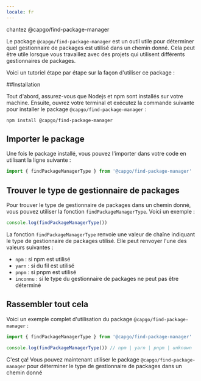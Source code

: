 ```yaml
---
locale: fr
---
```


chantez @capgo/find-package-manager

Le package `@capgo/find-package-manager` est un outil utile pour déterminer quel gestionnaire de packages est utilisé dans un chemin donné. Cela peut être utile lorsque vous travaillez avec des projets qui utilisent différents gestionnaires de packages.

Voici un tutoriel étape par étape sur la façon d'utiliser ce package :

##Installation

Tout d'abord, assurez-vous que Nodejs et npm sont installés sur votre machine. Ensuite, ouvrez votre terminal et exécutez la commande suivante pour installer le package `@capgo/find-package-manager` :

```
npm install @capgo/find-package-manager
```

## Importer le package

Une fois le package installé, vous pouvez l'importer dans votre code en utilisant la ligne suivante :

```typescript
import { findPackageManagerType } from '@capgo/find-package-manager'
```

## Trouver le type de gestionnaire de packages

Pour trouver le type de gestionnaire de packages dans un chemin donné, vous pouvez utiliser la fonction `findPackageManagerType`. Voici un exemple :

```typescript
console.log(findPackageManagerType())
```

La fonction `findPackageManagerType` renvoie une valeur de chaîne indiquant le type de gestionnaire de packages utilisé. Elle peut renvoyer l'une des valeurs suivantes :

- `npm` : si npm est utilisé
- `yarn` : si du fil est utilisé
- `pnpm` : si pnpm est utilisé
- `inconnu` : si le type du gestionnaire de packages ne peut pas être déterminé

## Rassembler tout cela

Voici un exemple complet d'utilisation du package `@capgo/find-package-manager` :

```typescript
import { findPackageManagerType } from '@capgo/find-package-manager'

console.log(findPackageManagerType()) // npm | yarn | pnpm | unknown
```

C'est ça! Vous pouvez maintenant utiliser le package `@capgo/find-package-manager` pour déterminer le type de gestionnaire de packages dans un chemin donné
